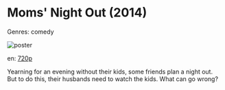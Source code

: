 # Moms' Night Out (2014)

Genres: comedy

![poster](http://image.tmdb.org/t/p/w500/7h5QMgS3mjkeW07Oe5oC3v16uAZ.jpg)

en:
  [720p](magnet:?xt=urn:btih:cd04f1f73e82d2d407777ead2ffefee9675f99ab&dn=Moms+Night+Out+%282014%29+720p+BrRip+x264+-+YIFY&tr=udp%3A%2F%2Ftracker.openbittorrent.com%3A80%2Fannounce&tr=udp%3A%2F%2Fglotorrents.pw%3A6969%2Fannounce&tr=udp%3A%2F%2Ftracker.openbittorrent.com%3A80%2Fannounce&tr=udp%3A%2F%2Ftracker.opentrackr.org%3A1337%2Fannounce&tr=udp%3A%2F%2Fzer0day.to%3A1337%2Fannounce&tr=udp%3A%2F%2Ftracker.coppersurfer.tk%3A6969%2Fannounce)
  


Yearning for an evening without their kids, some friends plan a night out. But to do this, their husbands need to watch the kids. What can go wrong?